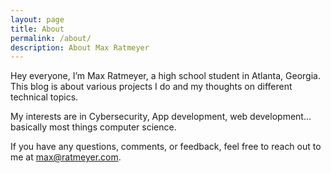 ```yaml
---
layout: page
title: About
permalink: /about/
description: About Max Ratmeyer
---
```


Hey everyone, I’m Max Ratmeyer, a high school student in Atlanta, Georgia. This blog is about various projects I do and my thoughts on different technical topics.

My interests are in Cybersecurity, App development, web development… basically most things computer science.

If you have any questions, comments, or feedback, feel free to reach out to me at <max@ratmeyer.com>.